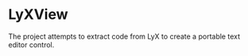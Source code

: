 LyXView
=======

The project attempts to extract code from LyX to create a portable text editor control.
